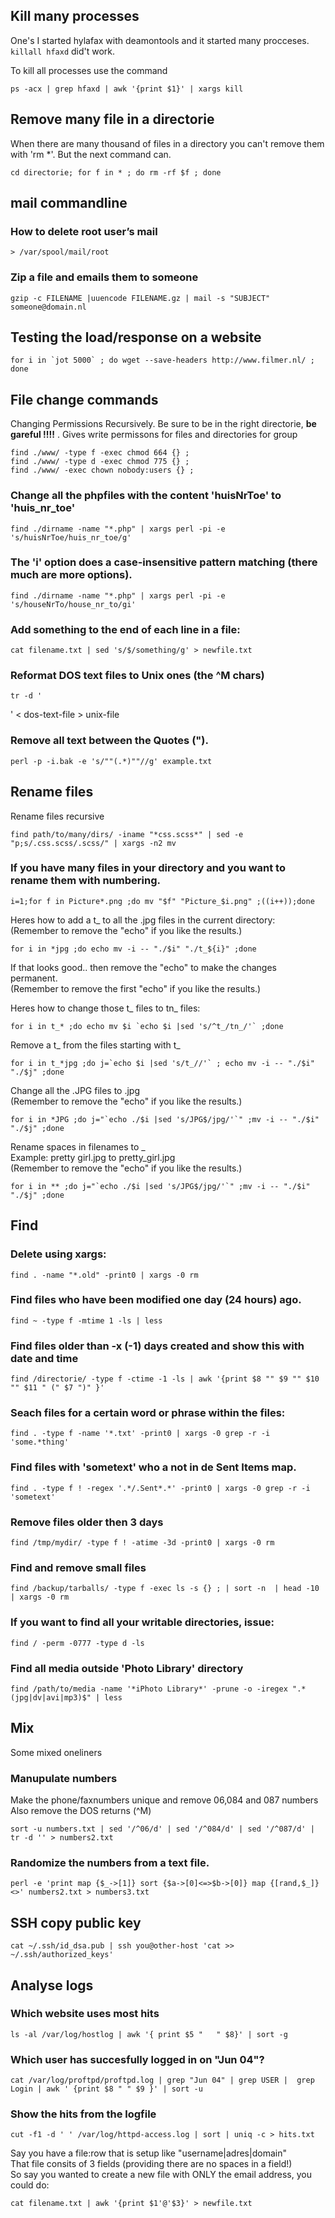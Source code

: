 ## Kill many processes

One's I started hylafax with deamontools and it started many procceses. `killall hfaxd` did't work.

To kill all processes use the command

    ps -acx | grep hfaxd | awk '{print $1}' | xargs kill

## Remove many file in a directorie

When there are many thousand of files in a directory you can't remove them with 'rm *'. But the next command can.

    cd directorie; for f in * ; do rm -rf $f ; done

## mail commandline

### How to delete root user’s mail

    > /var/spool/mail/root

### Zip a file and emails them to someone

    gzip -c FILENAME |uuencode FILENAME.gz | mail -s "SUBJECT" someone@domain.nl

## Testing the load/response on a website

    for i in `jot 5000` ; do wget --save-headers http://www.filmer.nl/ ; done

## File change commands

Changing Permissions Recursively. Be sure to be in the right directorie, **be gareful !!!!**  .
Gives write permissons for files and directories for group

    find ./www/ -type f -exec chmod 664 {} ;
    find ./www/ -type d -exec chmod 775 {} ;
    find ./www/ -exec chown nobody:users {} ;

### Change all the phpfiles with the content 'huisNrToe' to 'huis_nr_toe'

    find ./dirname -name "*.php" | xargs perl -pi -e 's/huisNrToe/huis_nr_toe/g'

### The 'i' option does a case-insensitive pattern matching (there much are more options).

    find ./dirname -name "*.php" | xargs perl -pi -e 's/houseNrTo/house_nr_to/gi'

### Add something to the end of each line in a file:

    cat filename.txt | sed 's/$/something/g' > newfile.txt

### Reformat DOS text files to Unix ones (the ^M chars)

    tr -d '
' < dos-text-file > unix-file

### Remove all text between the Quotes (").

    perl -p -i.bak -e 's/""(.*)""//g' example.txt

## Rename files

Rename files recursive

    find path/to/many/dirs/ -iname "*css.scss*" | sed -e "p;s/.css.scss/.scss/" | xargs -n2 mv

### If you have many files in your directory and you want to rename them with numbering.

    i=1;for f in Picture*.png ;do mv "$f" "Picture_$i.png" ;((i++));done

Heres how to add a t_ to all the .jpg files in the current directory:
(Remember to remove the "echo" if you like the results.)

    for i in *jpg ;do echo mv -i -- "./$i" "./t_${i}" ;done

If that looks good.. then remove the "echo" to make the changes permanent. <br>
(Remember to remove the first "echo" if you like the results.)

Heres how to change those t_ files to tn_ files:

    for i in t_* ;do echo mv $i `echo $i |sed 's/^t_/tn_/'` ;done


Remove a t_ from the files starting with t_

    for i in t_*jpg ;do j=`echo $i |sed 's/t_//'` ; echo mv -i -- "./$i" "./$j" ;done


Change all the .JPG files to .jpg<br>
(Remember to remove the "echo" if you like the results.)

    for i in *JPG ;do j="`echo ./$i |sed 's/JPG$/jpg/'`" ;mv -i -- "./$i" "./$j" ;done


Rename spaces in filenames to _ <br>
Example: pretty girl.jpg to pretty_girl.jpg<br>
(Remember to remove the "echo" if you like the results.)

    for i in ** ;do j="`echo ./$i |sed 's/JPG$/jpg/'`" ;mv -i -- "./$i" "./$j" ;done

## Find

### Delete using xargs:

    find . -name "*.old" -print0 | xargs -0 rm

### Find files who have been modified one day (24 hours) ago.

    find ~ -type f -mtime 1 -ls | less

### Find files older than -x (-1) days created and show this with date and time

    find /directorie/ -type f -ctime -1 -ls | awk '{print $8 "" $9 "" $10 "" $11 " (" $7 ")" }'

### Seach files for a certain word or phrase within the files:

    find . -type f -name '*.txt' -print0 | xargs -0 grep -r -i 'some.*thing'

### Find files with 'sometext' who a not in de Sent Items map.

    find . -type f ! -regex '.*/.Sent*.*' -print0 | xargs -0 grep -r -i 'sometext'

### Remove files older then 3 days

    find /tmp/mydir/ -type f ! -atime -3d -print0 | xargs -0 rm

### Find and remove small files

    find /backup/tarballs/ -type f -exec ls -s {} ; | sort -n  | head -10 | xargs -0 rm

### If you want to find all your writable directories, issue:

    find / -perm -0777 -type d -ls

### Find all media outside 'Photo Library' directory

    find /path/to/media -name '*iPhoto Library*' -prune -o -iregex ".*(jpg|dv|avi|mp3)$" | less


## Mix

Some mixed oneliners

### Manupulate numbers

Make the phone/faxnumbers unique and remove 06,084 and 087 numbers Also remove the DOS returns (^M)

    sort -u numbers.txt | sed '/^06/d' | sed '/^084/d' | sed '/^087/d' | tr -d '' > numbers2.txt

### Randomize the numbers from a text file.

    perl -e 'print map {$_->[1]} sort {$a->[0]<=>$b->[0]} map {[rand,$_]} <>' numbers2.txt > numbers3.txt

## SSH copy public key

    cat ~/.ssh/id_dsa.pub | ssh you@other-host 'cat >> ~/.ssh/authorized_keys'

## Analyse logs

### Which website uses most hits

    ls -al /var/log/hostlog | awk '{ print $5 "   " $8}' | sort -g

### Which user has succesfully logged in on "Jun 04"?

    cat /var/log/proftpd/proftpd.log | grep "Jun 04" | grep USER |  grep Login | awk ' {print $8 " " $9 }' | sort -u

### Show the hits from the logfile

    cut -f1 -d ' ' /var/log/httpd-access.log | sort | uniq -c > hits.txt

Say you have a file:row that is setup like "username|adres|domain"<br>
That file consits of 3 fields (providing there are no spaces in a field!)<br>
So say you wanted to create a new file with ONLY the email address, you could do:

    cat filename.txt | awk '{print $1'@'$3}' > newfile.txt


